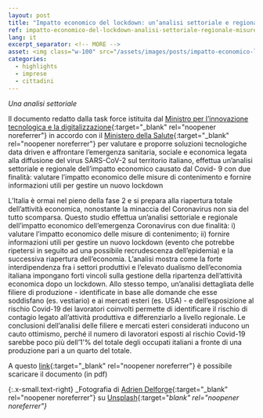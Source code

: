 ```yaml
---
layout: post
title: "Impatto economico del lockdown: un’analisi settoriale e regionale delle misure di contenimento"
ref: impatto-economico-del-lockdown-analisi-settoriale-regionale-misure-contenimento
lang: it
excerpt_separator: <!-- MORE -->
asset: <img class="w-100" src="/assets/images/posts/impatto-economico-lockdown.jpg" alt="Impatto economico del lockdown analisi delle misure di contenimento"/>
categories:
  - highlights
  - imprese
  - cittadini
---
```


_Una analisi settoriale_

<!-- MORE -->
Il documento redatto dalla task force istituita dal [Ministro per l’innovazione tecnologica e la digitalizzazione](https://innovazione.gov.it/){:target="_blank" rel="noopener noreferrer"} in accordo con il [Ministero della Salute](http://www.salute.gov.it/portale/home.html){:target="_blank" rel="noopener noreferrer"} per valutare e proporre soluzioni tecnologiche data driven e affrontare l’emergenza sanitaria, sociale e economica legata alla diffusione del virus SARS-CoV-2 sul territorio italiano, effettua un’analisi settoriale e regionale dell’impatto economico causato dal Covid- 9 con due finalità: valutare l’impatto economico delle misure di contenimento e fornire informazioni utili per gestire un nuovo lockdown  

L’Italia è ormai nel pieno della fase 2 e si prepara alla riapertura totale dell’attività economica, nonostante la minaccia del Coronavirus non sia del tutto scomparsa. Questo studio effettua un’analisi settoriale e regionale dell’impatto economico dell’emergenza Coronavirus con due finalità: i) valutare l’impatto economico delle misure di contenimento; ii) fornire informazioni utili per gestire un nuovo lockdown (evento che potrebbe ripetersi in seguito ad una possibile recrudescenza dell’epidemia) e la successiva riapertura dell’economia. L’analisi mostra come la forte interdipendenza fra i settori produttivi e l’elevato dualismo dell’economia italiana impongano forti vincoli sulla gestione della ripartenza dell’attività economica dopo un lockdown. Allo stesso tempo, un’analisi dettagliata delle filiere di produzione - identificate in base alle domande che esse soddisfano (es. vestiario) e ai mercati esteri (es. USA) - e dell’esposizione al rischio Covid-19 dei lavoratori coinvolti permette di identificare il rischio di contagio legato all’attività produttiva e differenziarlo a livello regionale. Le conclusioni dell’analisi delle filiere e mercati esteri considerati inducono un cauto ottimismo, perché il numero di lavoratori esposti al rischio Covid-19 sarebbe poco più dell’1’% del totale degli occupati italiani a fronte di una produzione pari a un quarto del totale.  

A questo [link](https://github.com/taskforce-covid-19/documenti/blob/master/sgdl_3_Impatto_Economico/sgdl3_lockdown_dinamiche_regionali_e_settoriali.pdf){:target="_blank" rel="noopener noreferrer"} è possibile scaricare il documento (in pdf)


{:.x-small.text-right}
_Fotografia di [Adrien Delforge](https://unsplash.com/@adriendlf?utm_source=unsplash&utm_medium=referral&utm_content=creditCopyText){:target="_blank" rel="noopener noreferrer"} su [Unsplash](https://unsplash.com/photos/CrHG_ZYn1Dw){:target="_blank" rel="noopener noreferrer"}_